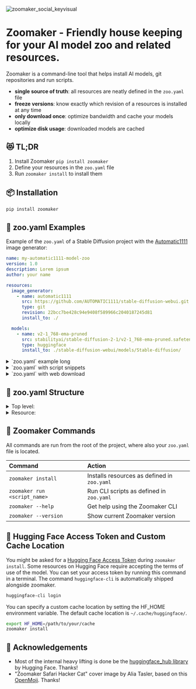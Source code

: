 ![zoomaker_social_keyvisual](https://github.com/hfg-gmuend/zoomaker/assets/480224/75d3d492-fe54-4711-afbf-02768bbb4033)

Zoomaker - Friendly house keeping for your AI model zoo and related resources.
========

Zoomaker is a command-line tool that helps install AI models, git repositories and run scripts.

- **single source of truth**: all resources are neatly defined in the `zoo.yaml` file
- **freeze versions**: know exactly which revision of a resources is installed at any time
- **only download once**: optimize bandwidth and cache your models locally
- **optimize disk usage**: downloaded models are cached

## 😻 TL;DR

1. Install Zoomaker `pip install zoomaker`
2. Define your resources in the `zoo.yaml` file
3. Run `zoomaker install` to install them


## 📦 Installation

```bash
pip install zoomaker
```

## 🦁 zoo.yaml Examples

Example of the `zoo.yaml` of a Stable Diffusion project with the [Automatic1111](https://github.com/AUTOMATIC1111/stable-diffusion-webui) image generator:

```yaml
name: my-automatic1111-model-zoo
version: 1.0
description: Lorem ipsum
author: your name

resources:
  image_generator:
    - name: automatic1111
      src: https://github.com/AUTOMATIC1111/stable-diffusion-webui.git
      type: git
      revision: 22bcc7be428c94e9408f589966c2040187245d81
      install_to: ./

  models:
    - name: v2-1_768-ema-pruned
      src: stabilityai/stable-diffusion-2-1/v2-1_768-ema-pruned.safetensors
      type: huggingface
      install_to: ./stable-diffusion-webui/models/Stable-diffusion/
```

<details>
<summary>`zoo.yaml` example long</summary>

```yaml
name: my-automatic1111-model-zoo
version: 1.0
description: Lorem ipsum
author: your name

aliases:
  image_generator: &image_generator ./
  models: &models ./stable-diffusion-webui/models/Stable-diffusion/
  controlnet: &controlnet ./stable-diffusion-webui/models/ControlNet/
  embeddings: &embeddings ./stable-diffusion-webui/embeddings/
  extensions: &extensions ./stable-diffusion-webui/extensions/

resources:
  image_generator:
    - name: automatic1111
      src: https://github.com/AUTOMATIC1111/stable-diffusion-webui.git
      type: git
      revision: 22bcc7be428c94e9408f589966c2040187245d81
      install_to: *image_generator

  models:
    - name: v1-5-pruned-emaonly
      src: runwayml/stable-diffusion-v1-5/v1-5-pruned-emaonly.safetensors
      type: huggingface
      install_to: *models

  controlnet:
    - name: control_sd15_canny
      src: lllyasviel/ControlNet/models/control_sd15_canny.pth
      type: huggingface
      install_to: *controlnet

  embeddings:
    - name: midjourney-style
      src: sd-concepts-library/midjourney-style/learned_embeds.bin
      type: huggingface
      install_to: *embeddings
      rename_to: midjourney-style.bin
    - name: moebius
      src: sd-concepts-library/moebius/learned_embeds.bin
      type: huggingface
      install_to: *embeddings
      rename_to: moebius.bin

  extensions:
    - name: sd-webui-tunnels
      src: https://github.com/Bing-su/sd-webui-tunnels.git
      type: git
      install_to: *extensions
```
</details>

<details>
<summary>`zoo.yaml` with script snippets</summary>

Here are a few examples of how to run scripts snippets from the `zoo.yaml` file. For example for starting the Automatic1111's webui, you could setup snippets like these and then run them with `zoomaker run start_webui`. All scripts are run from the root of the project, please adjust the paths accordingly.

```yaml
scripts:
  start_webui: |
    cd .\stable-diffusion-webui && call webui.bat
```

```yaml
scripts:
  start_webui: |
    conda activate automatic1111
    cd /home/$(whoami)/stable-diffusion-webui/
    ./webui.sh --xformers --no-half
```
</details>

<details>
<summary>`zoo.yaml` with web download</summary>

```yaml
resources:
  models:
    - name: analog-diffusion-v1
      src: https://civitai.com/api/download/models/1344
      type: download
      install_to: ./stable-diffusion-webui/models/Stable-diffusion/
      rename_to: analog-diffusion-v1.safetensors
```
Please note:
The resource `type: download` can be seen as the last resort. Existing web downloads are skipped, but no other caching. It is recommended to avoid web downloads :)
</details>

## 🧮 zoo.yaml Structure

<details>
<summary>Top level:</summary>

- `name` (mandatory)
- `version`, `description`, `author`, `aliases` (optional)
- `resources` (mandatory) : `<group-name>` : `[]` (array of resources)
- `scripts` (optional) : `<script-name>`
</details>

<details>
<summary>Resource:</summary>

- `name`, `src`, `type`, `install_to` (mandatory)
- `rename_to` (optional)
- `revision` (optional), if none is defined the latest version from the main branch is downloaded
- `type` can either be `git`, `huggingface` or `download`
- `api_key` (optional) for civitai
</details>

## 🧞 Zoomaker Commands

All commands are run from the root of the project, where also your `zoo.yaml` file is located.

| Command                | Action                                           |
| :--------------------- | :----------------------------------------------- |
| `zoomaker install`          | Installs resources as defined in `zoo.yaml` |
| `zoomaker run <script_name>`    | Run CLI scripts as defined in `zoo.yaml` |
| `zoomaker --help` | Get help using the Zoomaker CLI                     |
| `zoomaker --version` | Show current Zoomaker version                     |


## 🤗 Hugging Face Access Token and Custom Cache Location

You might be asked for a [Hugging Face Access Token](https://huggingface.co/docs/hub/security-tokens) during `zoomaker install`. Some resources on Hugging Face require accepting the terms of use of the model. You can set your access token by running this command in a terminal. The command `huggingface-cli` is automatically shipped alongside zoomaker.

```bash
huggingface-cli login
```

You can specify a custom cache location by setting the HF_HOME environment variable. The default cache location is `~/.cache/huggingface/`.

```bash
export HF_HOME=/path/to/your/cache
zoomaker install
```

## 🙏 Acknowledgements
- Most of the internal heavy lifting is done be the [huggingface_hub library](https://huggingface.co/docs/huggingface_hub/guides/download) by Hugging Face. Thanks!
- "Zoomaker Safari Hacker Cat" cover image by Alia Tasler, based on this [OpenMoji](https://openmoji.org/library/emoji-1F431-200D-1F4BB/). Thanks!

